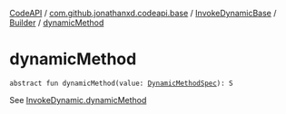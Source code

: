 [CodeAPI](../../../index.md) / [com.github.jonathanxd.codeapi.base](../../index.md) / [InvokeDynamicBase](../index.md) / [Builder](index.md) / [dynamicMethod](.)

# dynamicMethod

`abstract fun dynamicMethod(value: `[`DynamicMethodSpec`](../../../com.github.jonathanxd.codeapi.common/-dynamic-method-spec/index.md)`): S`

See [InvokeDynamic.dynamicMethod](../../-invoke-dynamic/dynamic-method.md)

